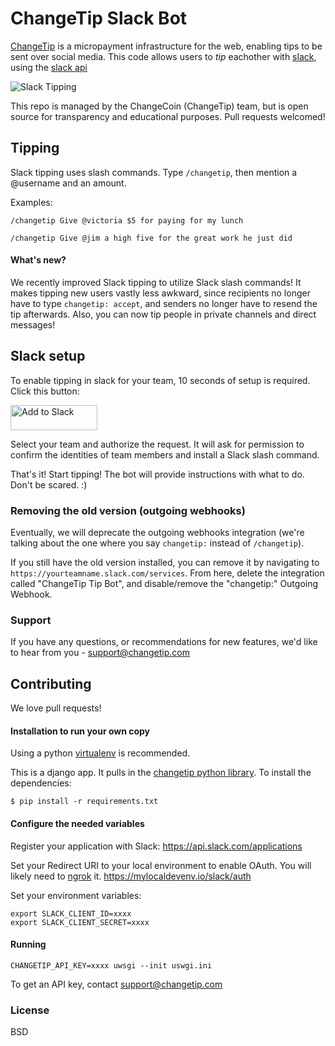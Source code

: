 # ChangeTip Slack Bot

[ChangeTip](https://www.changetip.com) is a micropayment infrastructure for the web, enabling tips to be sent over social media. This code allows users to *tip* eachother with [slack](https://slack.com/), using the [slack api](https://api.slack.com/)

![Slack Tipping](http://i.imgur.com/aG3jO3u.png "Slack tipping")


This repo is managed by the ChangeCoin (ChangeTip) team, but is open source for transparency and educational purposes. Pull requests welcomed!

## Tipping
Slack tipping uses slash commands. Type `/changetip`, then mention a @username and an amount.

Examples:

```
/changetip Give @victoria $5 for paying for my lunch
```

```
/changetip Give @jim a high five for the great work he just did
```

#### What's new?

We recently improved Slack tipping to utilize Slack slash commands! It makes tipping new users vastly less awkward, since recipients no longer have to type `changetip: accept`, and senders no longer have to resend the tip afterwards. Also, you can now tip people in private channels and direct messages!

## Slack setup

To enable tipping in slack for your team, 10 seconds of setup is required. Click this button:

<a href="https://slack.com/oauth/authorize?scope=commands&client_id=2661501386.15060437890"><img alt="Add to Slack" height="40" width="139" src="https://platform.slack-edge.com/img/add_to_slack.png" srcset="https://platform.slack-edge.com/img/add_to_slack.png 1x, https://platform.slack-edge.com/img/add_to_slack@2x.png 2x"></a>

Select your team and authorize the request. It will ask for permission to confirm the identities of team members and install a Slack slash command.

That's it! Start tipping! The bot will provide instructions with what to do. Don't be scared. :)

### Removing the old version (outgoing webhooks)

Eventually, we will deprecate the outgoing webhooks integration (we're talking about the one where you say `changetip:` instead of `/changetip`).

If you still have the old version installed, you can remove it by navigating to `https://yourteamname.slack.com/services`. From here, delete the integration called "ChangeTip Tip Bot", and disable/remove the "changetip:" Outgoing Webhook.

### Support

If you have any questions, or recommendations for new features, we'd like to hear from you - support@changetip.com

## Contributing

We love pull requests!

#### Installation to run your own copy
Using a python [virtualenv](http://docs.python-guide.org/en/latest/dev/virtualenvs/) is recommended.

This is a django app. It pulls in the [changetip python library](https://pypi.python.org/pypi/changetip). To install the dependencies:

```
$ pip install -r requirements.txt
```

#### Configure the needed variables
Register your application with Slack:
https://api.slack.com/applications

Set your Redirect URI to your local environment to enable OAuth. You will likely need to [ngrok](https://ngrok.com/) it.
https://mylocaldevenv.io/slack/auth

Set your environment variables:
```
export SLACK_CLIENT_ID=xxxx
export SLACK_CLIENT_SECRET=xxxx
```

#### Running
```
CHANGETIP_API_KEY=xxxx uwsgi --init uswgi.ini
```

To get an API key, contact support@changetip.com


### License
BSD
